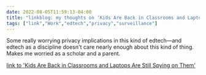---date: 2022-08-05T11:59:13-04:00title: "linkblog: my thoughts on 'Kids Are Back in Classrooms and Laptops Are Still Spying on Them'"tags: ["link","Work","edtech","privacy","surveillance"]---Some really worrying privacy implications in this kind of edtech—and edtech as a discipline doesn't care nearly enough about this kind of thing. Makes me worried as a scholar and a parent. [link to 'Kids Are Back in Classrooms and Laptops Are Still Spying on Them'](https://www.wired.com/story/student-monitoring-software-privacy-in-schools/)